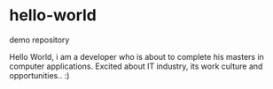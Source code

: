 # hello-world
demo repository

Hello World, i am a developer who is about to complete his masters in computer applications.
Excited about IT industry, its work culture and opportunities.. :)
